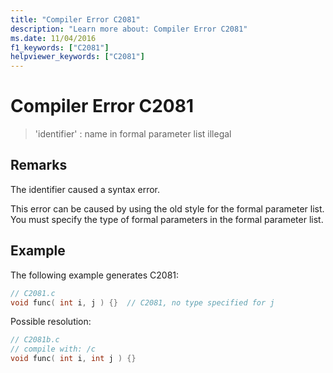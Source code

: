 ```yaml
---
title: "Compiler Error C2081"
description: "Learn more about: Compiler Error C2081"
ms.date: 11/04/2016
f1_keywords: ["C2081"]
helpviewer_keywords: ["C2081"]
---
```

# Compiler Error C2081

> 'identifier' : name in formal parameter list illegal

## Remarks

The identifier caused a syntax error.

This error can be caused by using the old style for the formal parameter list. You must specify the type of formal parameters in the formal parameter list.

## Example

The following example generates C2081:

```c
// C2081.c
void func( int i, j ) {}  // C2081, no type specified for j
```

Possible resolution:

```c
// C2081b.c
// compile with: /c
void func( int i, int j ) {}
```
